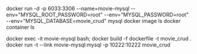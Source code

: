docker run -d -p 6033:3306 --name=movie-mysql --env="MYSQL_ROOT_PASSWORD=root" --env="MYSQL_PASSWORD=root" --env="MYSQL_DATABASE=movie_crud" mysql
docker image ls
docker container ls

docker exec -it movie-mysql bash;
docker build -f dockerfile -t movie_crud .
docker run -t --link movie-mysql:mysql -p 10222:10222 movie_crud